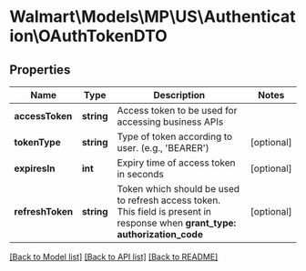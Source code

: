 # Walmart\Models\MP\US\Authentication\OAuthTokenDTO

## Properties

Name | Type | Description | Notes
------------ | ------------- | ------------- | -------------
**accessToken** | **string** | Access token to be used for accessing business APIs |
**tokenType** | **string** | Type of token according to user. (e.g., 'BEARER') | [optional]
**expiresIn** | **int** | Expiry time of access token in seconds | [optional]
**refreshToken** | **string** | Token which should be used to refresh access token.<br /> This field is present in response when **grant_type: authorization_code** | [optional]


[[Back to Model list]](./) [[Back to API list]](../../../../../README.md#supported-apis) [[Back to README]](../../../../../README.md)
